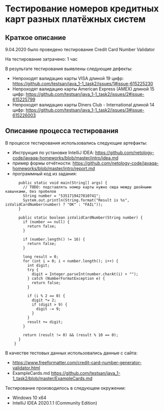 # Тестирование номеров кредитных карт разных платёжных систем

## Краткое описание

9.04.2020 было проведено тестирование Credit Card Number Validator

На тестирование затрачено: 1 час

В результате тестирования выявлены следующие дефекты:

* Непроходят валидацию карты VISA длиной 19 цифр: <https://github.com/testsan/java_1-1_task2/issues/1#issue-615225230>
* Непроходят валидацию карты American Express (AMEX) длиной 15 цифр: <https://github.com/testsan/java_1-1_task2/issues/2#issue-615225799>
* Непроходят валидацию карты Diners Club - International длиной 14 цифр: <https://github.com/testsan/java_1-1_task2/issues/3#issue-615226003>

## Описание процесса тестирования

В процессе тестирования использовались следующие артефакты:

* Инструкция по установке  IntelliJ IDEA: <https://github.com/netology-code/javaqa-homeworks/blob/master/intro/idea.md>
* пример формы отчётности: <https://github.com/netology-code/javaqa-homeworks/blob/master/intro/report.md>
* программный код из задания:
``` public class Main {
      public static void main(String[] args) {
        // TODO: подставлять номер карты нужно сюда между двойными кавычками, без пробелов
        String number = "5351719427810741";
        System.out.println(String.format("Result is %s", isValidCardNumber(number) ? "OK" : "FAIL"));
      }
    
      public static boolean isValidCardNumber(String number) {
        if (number == null) {
          return false;
        }
    
        if (number.length() != 16) {
          return false;
        }
    
        long result = 0;
        for (int i = 0; i < number.length(); i++) {
          int digit;
          try {
            digit = Integer.parseInt(number.charAt(i) + "");
          } catch (NumberFormatException e) {
            return false;
          }
    
          if (i % 2 == 0) {
            digit *= 2;
            if (digit > 9) {
              digit -= 9;
            }
          }
          result += digit;
        }
    
        return (result != 0) && (result % 10 == 0);
      }
    }
``` 

В качестве тестовых данных использовались данные с сайта:
 * <https://www.freeformatter.com/credit-card-number-generator-validator.html>
 * ExampleCards.md <https://github.com/testsan/java_1-1_task2/blob/master/ExampleCards.md>

Тестирование производилось в следующем окружении:

* Windows 10 x64
* IntelliJ IDEA 2020.1.1 (Community Edition)
